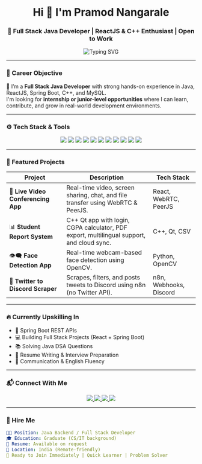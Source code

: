 <h1 align="center">Hi 👋 I'm Pramod Nangarale</h1>
<h3 align="center">🚀 Full Stack Java Developer | ReactJS & C++ Enthusiast | Open to Work</h3>

<p align="center">
  <img src="https://readme-typing-svg.demolab.com?font=Fira+Code&size=22&pause=1000&color=00FFCC&center=true&vCenter=true&width=600&lines=Java+%7C+React+%7C+Spring+Boot+%7C+C%2B%2B+%7C+MySQL;Focused+on+Real+Projects+%26+Job+Preparation.;Available+for+Internships+%26+Entry-Level+Roles." alt="Typing SVG" />
</p>

---

### 🎯 Career Objective

💼 I’m a **Full Stack Java Developer** with strong hands-on experience in Java, ReactJS, Spring Boot, C++, and MySQL.  
I'm looking for **internship or junior-level opportunities** where I can learn, contribute, and grow in real-world development environments.

---

### ⚙️ Tech Stack & Tools

<p align="center">
  <img src="https://img.shields.io/badge/Java-007396?style=for-the-badge&logo=java&logoColor=white" />
  <img src="https://img.shields.io/badge/Spring_Boot-6DB33F?style=for-the-badge&logo=spring-boot&logoColor=white" />
  <img src="https://img.shields.io/badge/MySQL-00758F?style=for-the-badge&logo=mysql&logoColor=white" />
  <img src="https://img.shields.io/badge/React-20232A?style=for-the-badge&logo=react&logoColor=61DAFB" />
  <img src="https://img.shields.io/badge/C++-00599C?style=for-the-badge&logo=c%2B%2B&logoColor=white" />
  <img src="https://img.shields.io/badge/JavaScript-F7DF1E?style=for-the-badge&logo=javascript&logoColor=black" />
  <img src="https://img.shields.io/badge/HTML5-E34F26?style=for-the-badge&logo=html5&logoColor=white" />
  <img src="https://img.shields.io/badge/CSS3-1572B6?style=for-the-badge&logo=css3&logoColor=white" />
  <img src="https://img.shields.io/badge/OpenCV-5C3EE8?style=for-the-badge&logo=opencv&logoColor=white" />
  <img src="https://img.shields.io/badge/Git-F05032?style=for-the-badge&logo=git&logoColor=white" />
  <img src="https://img.shields.io/badge/GitHub-181717?style=for-the-badge&logo=github&logoColor=white" />
</p>

---

### 📌 Featured Projects

| Project | Description | Tech Stack |
|--------|-------------|------------|
| 🎥 **Live Video Conferencing App** | Real-time video, screen sharing, chat, and file transfer using WebRTC & PeerJS. | React, WebRTC, PeerJS |
| 📊 **Student Report System** | C++ Qt app with login, CGPA calculator, PDF export, multilingual support, and cloud sync. | C++, Qt, CSV |
| 👁️‍🗨️ **Face Detection App** | Real-time webcam-based face detection using OpenCV. | Python, OpenCV |
| 🔁 **Twitter to Discord Scraper** | Scrapes, filters, and posts tweets to Discord using n8n (no Twitter API). | n8n, Webhooks, Discord |

---

### 🔥 Currently Upskilling In

- 🔄 Spring Boot REST APIs  
- 💻 Building Full Stack Projects (React + Spring Boot)  
- 📚 Solving Java DSA Questions  
- 📝 Resume Writing & Interview Preparation  
- 🎤 Communication & English Fluency

---

### 📬 Connect With Me

<p align="center">
  <a href="https://pramodnanagarale.blogspot.com/" target="_blank">
    <img src="https://img.shields.io/badge/Portfolio-Blogspot-orange?style=for-the-badge&logo=google-chrome&logoColor=white" />
  </a>
  <a href="mailto:pramodnangarale@gmail.com">
    <img src="https://img.shields.io/badge/Gmail-pramodnangarale@gmail.com-red?style=for-the-badge&logo=gmail&logoColor=white" />
  </a>
  <a href="https://wa.me/917620110105" target="_blank">
    <img src="https://img.shields.io/badge/WhatsApp-Message-green?style=for-the-badge&logo=whatsapp&logoColor=white" />
  </a>
  <a href="https://instagram.com/mr.pramod.05" target="_blank">
    <img src="https://img.shields.io/badge/Instagram-mr.pramod.05-purple?style=for-the-badge&logo=instagram&logoColor=white" />
  </a>
</p>

---

### 💼 Hire Me

```yaml
👨‍💻 Position: Java Backend / Full Stack Developer  
🎓 Education: Graduate (CS/IT background)  
📂 Resume: Available on request  
📍 Location: India (Remote-friendly)  
🚀 Ready to Join Immediately | Quick Learner | Problem Solver
